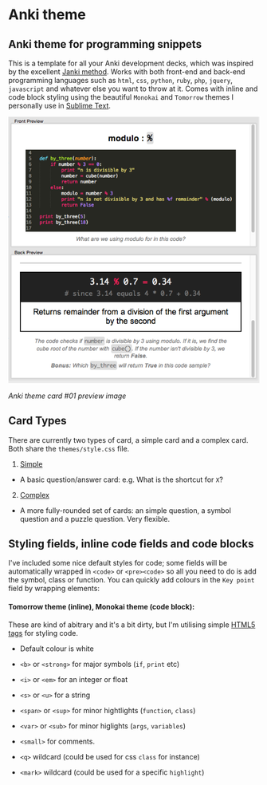 # Anki theme
## Anki theme for programming snippets

This is a template for all your Anki development decks, which was inspired by the excellent [Janki method](http://www.jackkinsella.ie/2011/12/05/janki-method.html). Works with both front-end and back-end programming languages such as `html`, `css`, `python`, `ruby`, `php`, `jquery`, `javascript` and whatever else you want to throw at it. Comes with inline and code block styling using the beautiful `Monokai` and `Tomorrow` themes I personally use in [Sublime Text](http://www.sublimetext.com).

![Preview image](./img/preview.png)

*Anki theme card #01 preview image*

## Card Types
There are currently two types of card, a simple card and a complex card. Both share the `themes/style.css` file.

1. [Simple](themes/simple/README.md)
  - A basic question/answer card: e.g. What is the shortcut for `X`?
2. [Complex](themes/complex/README.md)
  - A more fully-rounded set of cards: an simple question, a symbol question and a puzzle question. Very flexible.


## Styling fields, inline code fields and code blocks

I've included some nice default styles for code; some fields will be automatically wrapped in `<code>` or `<pre><code>` so all you need to do is add the symbol, class or function. You can quickly add colours in the `Key point` field by wrapping elements:

#### Tomorrow theme (inline), Monokai theme (code block):
These are kind of abitrary and it's a bit dirty, but I'm utilising simple [HTML5 tags](https://developer.mozilla.org/en/docs/Web/HTML/Element) for styling code.

- Default colour is white
- `<b>` or `<strong>` for major symbols (`if`, `print` etc)
- `<i>` or `<em>` for an integer or float
- `<s>` or `<u>` for a string
- `<span>` or `<sup>` for minor hightlights (`function`, `class`)
- `<var>` or `<sub>` for minor higlights (`args`, `variables`)
- `<small>` for comments.

- `<q>` wildcard (could be used for css `class` for instance)
- `<mark>` wildcard (could be used for a specific `highlight`)
